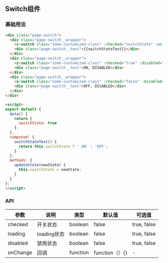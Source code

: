 ## Switch组件

### 基础用法

```html
<div class="page-switch">
  <div class="page-switch__wrapper">
    <z-switch class="some-customized-class" :checked="switchState" :on-change="updateState"></z-switch>
    <div class="page-switch__text">{{switchStateText}}</div>
  </div>
  <div class="page-switch__wrapper">
    <z-switch class="some-customized-class" :checked="true" :disabled="true"></z-switch>
    <div class="page-switch__text">ON, DISABLED</div>
  </div>
  <div class="page-switch__wrapper">
    <z-switch class="some-customized-class" :checked="false" :disabled="true"></z-switch>
    <div class="page-switch__text">OFF, DISABLED</div>
  </div>
</div>

<script>
export default {
  data() {
    return {
      switchState: true
    };
  },
  computed: {
    switchStateText() {
      return this.switchState ? ' ON' : 'OFF';
    }
  },
  methods: {
    updateState(newState) {
      this.switchState = newState;
    }
  }
};  
</script>
```

### API

| 参数       | 说明      | 类型       | 默认值       | 可选值       |
|-----------|-----------|-----------|-------------|-------------|
| checked | 开关状态 | boolean  | false          | true, false    |
| loading | loading状态 | boolean  | false          | true, false    |
| disabled | 禁用状态 | boolean  | false          | true, false    |
| onChange | 回调 | function  | function（）{}      | -    |
